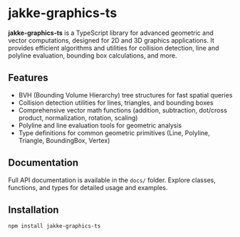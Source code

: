 # jakke-graphics-ts

**jakke-graphics-ts** is a TypeScript library for advanced geometric and vector computations, designed for 2D and 3D graphics applications. It provides efficient algorithms and utilities for collision detection, line and polyline evaluation, bounding box calculations, and more.

## Features

- BVH (Bounding Volume Hierarchy) tree structures for fast spatial queries
- Collision detection utilities for lines, triangles, and bounding boxes
- Comprehensive vector math functions (addition, subtraction, dot/cross product, normalization, rotation, scaling)
- Polyline and line evaluation tools for geometric analysis
- Type definitions for common geometric primitives (Line, Polyline, Triangle, BoundingBox, Vertex)

## Documentation

Full API documentation is available in the `docs/` folder. Explore classes, functions, and types for detailed usage and examples.

## Installation

```bash
npm install jakke-graphics-ts